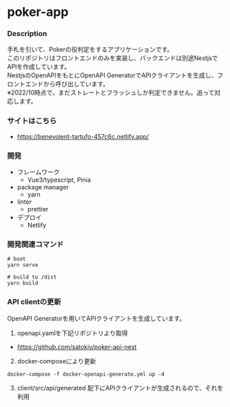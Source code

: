 # poker-app

### Description
手札を引いて、Pokerの役判定をするアプリケーションです。  
このリポジトリはフロントエンドのみを実装し、バックエンドは別途NestjsでAPIを作成しています。  
NestjsのOpenAPIをもとにOpenAPI GeneratorでAPIクライアントを生成し、フロントエンドから呼び出しています。  
※2022/10時点で、まだストレートとフラッシュしか判定できません。追って対応します。

### サイトはこちら
- https://benevolent-tartufo-457c6c.netlify.app/

### 開発
- フレームワーク
  - Vue3/typescript, Pinia
- package manager
  - yarn
- linter
  - prettier
- デプロイ
  - Netlify


### 開発関連コマンド
```
# boot
yarn serve
```
```
# build to /dist
yarn build
```

### API clientの更新
OpenAPI Generatorを用いてAPIクライアントを生成しています。  
1.  openapi.yamlを下記リポジトリより取得
-  https://github.com/satokiy/poker-api-nest
2. docker-composeにより更新
```
docker-compose -f docker-openapi-generate.yml up -d
```
3. client/src/api/generated 配下にAPIクライアントが生成されるので、それを利用

